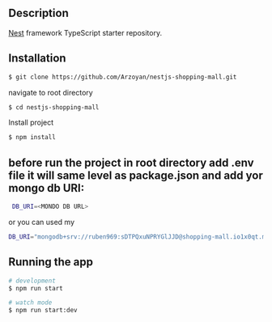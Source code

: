## Description

[Nest](https://github.com/nestjs/nest) framework TypeScript starter repository.

## Installation

```bash
$ git clone https://github.com/Arzoyan/nestjs-shopping-mall.git
```

navigate to root directory

```bash
$ cd nestjs-shopping-mall
```

Install project

```bash
$ npm install
```

## before run the project in root directory add .env file it will same level as package.json and add yor mongo db URI:

```bash
 DB_URI=<MONDO DB URL>
```

or you can used my

```bash
DB_URI="mongodb+srv://ruben969:sDTPQxuNPRYGlJJD@shopping-mall.io1x0qt.mongodb.net/?retryWrites=true&w=majority&appName=shopping-mall"
```

## Running the app

```bash
# development
$ npm run start

# watch mode
$ npm run start:dev
```
